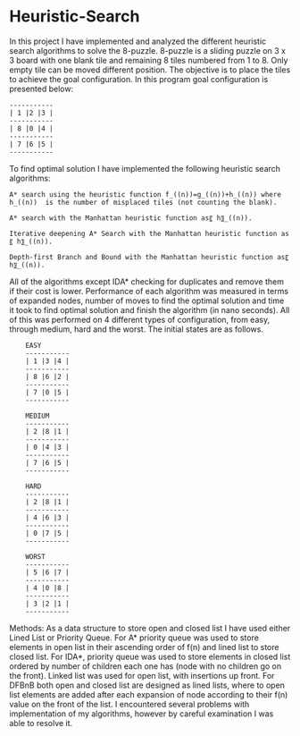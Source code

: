 # Heuristic-Search
In this project I have implemented and analyzed the different heuristic search algorithms to solve the 8-puzzle. 8-puzzle is a sliding puzzle on 3 x 3 board with one blank tile and remaining 8 tiles numbered from 1 to 8. Only empty tile can be moved different position. The objective is to place the tiles to achieve the goal configuration. In this program goal configuration is presented below:

	-----------
	| 1 |2 |3 |
	-----------
	| 8 |0 |4 |
	-----------
	| 7 |6 |5 |
	-----------


To find optimal solution I have implemented the following heuristic search algorithms:

	A* search using the heuristic function f_((n))=g_((n))+h_((n)) where h_((n))  is the number of misplaced tiles (not counting the blank).
	
	A* search with the Manhattan heuristic function as〖 h〗_((n)).
	
	Iterative deepening A* Search with the Manhattan heuristic function as〖 h〗_((n)).
	
	Depth-first Branch and Bound with the Manhattan heuristic function as〖 h〗_((n)).

All of the algorithms except IDA* checking for duplicates and remove them if their cost is lower. 
Performance of each algorithm was measured in terms of expanded nodes, number of moves to find the optimal solution and time it took to find optimal solution and finish the algorithm (in nano seconds). All of this was performed on 4 different types of configuration, from easy, through medium, hard and the worst. The initial states are as follows.

		EASY
		-----------
		| 1 |3 |4 |
		-----------
		| 8 |6 |2 |
		-----------
		| 7 |0 |5 |
		-----------

		MEDIUM
		-----------
		| 2 |8 |1 |
		-----------
		| 0 |4 |3 |
		-----------
		| 7 |6 |5 |
		-----------

		HARD
		-----------
		| 2 |8 |1 |
		-----------
		| 4 |6 |3 |
		-----------
		| 0 |7 |5 |
		-----------

		WORST
		-----------
		| 5 |6 |7 |
		-----------
		| 4 |0 |8 |
		-----------
		| 3 |2 |1 |
		-----------

Methods:
As a data structure to store open and closed list I have used either Lined List or Priority Queue. For A* priority queue was used to store elements in open list in their ascending order of f(n) and lined list to store closed list. For IDA*, priority queue was used to store elements in closed list ordered by number of children each one has (node with no children go on the front). Linked list was used for open list, with insertions up front. For DFBnB both open and closed list are designed as lined lists, where to open list elements are added after each expansion of node according to their f(n) value on the front of the list. I encountered several problems with implementation of my algorithms, however by careful examination I was able to resolve it.

